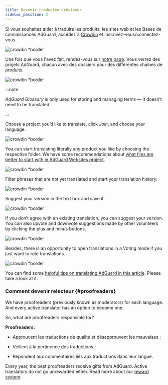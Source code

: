 ```yaml
---
title: Devenir traducteur/réviseur
sidebar_position: 2
---
```


Si vous souhaitez aider à traduire les produits, les sites web et les Bases de connaissances AdGuard, accédez à [Crowdin](https://crowdin.com/) et inscrivez-vous/connectez-vous.

![crowdin *border](https://cdn.adtidy.org/public/Adguard/kb/en/ag-translations/main-screen.png)

Une fois que vous l'avez fait, rendez-vous sur [notre page](https://crowdin.com/profile/adguard/). Vous verrez des projets AdGuard, chacun avec des dossiers pour des différentes chaînes de produits.

![crowdin *border](https://cdn.adtidy.org/content/kb/ad_blocker/miscellaneous/adguard_translations/adguard_page.png)

:::note

*AdGuard Glossary* is only used for storing and managing terms — it doesn’t need to be translated.

:::

Choose a project you’d like to translate, click *Join*, and choose your language.

![crowdin *border](https://cdn.adtidy.org/content/kb/ad_blocker/miscellaneous/adguard_translations/adguard_kb.png)

You can start translating literally any product you like by choosing the respective folder. We have some recommendations about [what files are better to start with in AdGuard Websites project](../translation-priority).

![crowdin *border](https://cdn.adtidy.org/public/Adguard/kb/en/ag-translations/folders.png)

Filter phrases that are not yet translated and start your translation history.

![crowdin *border](https://cdn.adtidy.org/public/Adguard/kb/en/ag-translations/filter.png)

Suggest your version in the text box and save it.

![crowdin *border](https://cdn.adtidy.org/public/Adguard/kb/en/ag-translations/text-box.png)

If you don’t agree with an existing translation, you can suggest your version. You can also upvote and downvote suggestions made by other volunteers by clicking the plus and minus buttons.

![crowdin *border](https://cdn.adtidy.org/public/Adguard/kb/en/ag-translations/vote.png)

Besides, there is an opportunity to open translations in a Voting mode if you just want to rate translations.

![crowdin *border](https://cdn.adtidy.org/public/Adguard/kb/en/ag-translations/mode.png)

You can find some [helpful tips on translating AdGuard in this article](../guidelines). Please take a look at it.

### Comment devenir relecteur {#proofreaders}

We have proofreaders (previously known as moderators) for each language. And every active translator has an option to become one.

So, what are proofreaders responsible for?

**Proofreaders:**

- Approuvent les traductions de qualité et désapprouvent les mauvaises ;

- Veillent à la pertinence des traductions ;

- Répondent aux commentaires liés aux traductions dans leur langue.

Every year, the best proofreaders receive gifts from AdGuard. Active translators do not go unrewarded either. Read more about our [reward system](../rewards).
